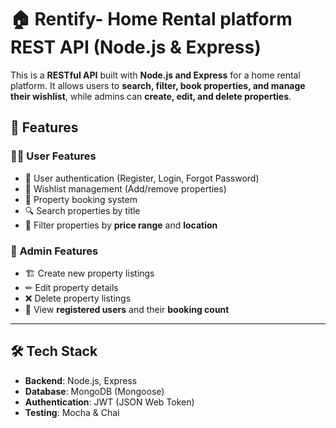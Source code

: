 # 🏠 Rentify- Home Rental platform REST API (Node.js & Express)

This is a **RESTful API** built with **Node.js and Express** for a home rental platform. It allows users to **search, filter, book properties, and manage their wishlist**, while admins can **create, edit, and delete properties**.

## 📌 Features

### 🧑‍💻 **User Features**
- 🔐 User authentication (Register, Login, Forgot Password)
- 🌟 Wishlist management (Add/remove properties)
- 📅 Property booking system
- 🔍 Search properties by title
- 🎯 Filter properties by **price range** and **location**

### 🔑 **Admin Features**
- 🏗 Create new property listings
- ✏ Edit property details
- ❌ Delete property listings
- 👥 View **registered users** and their **booking count**

---

## 🛠 Tech Stack

- **Backend**: Node.js, Express
- **Database**: MongoDB (Mongoose)
- **Authentication**: JWT (JSON Web Token)
- **Testing**: Mocha & Chai

